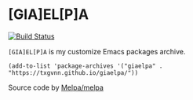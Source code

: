 # [GIA]EL[P]A
[![Build Status](https://github.com/txgvnn/giaelpa/workflows/CI/badge.svg)](https://github.com/txgvnn/giaelpa/actions)

`[GIA]EL[P]A` is my customize Emacs packages archive.

```emacs-lisp
(add-to-list 'package-archives '("giaelpa" . "https://txgvnn.github.io/giaelpa/"))
```

Source code by [Melpa/melpa](https://github.com/melpa/melpa)
